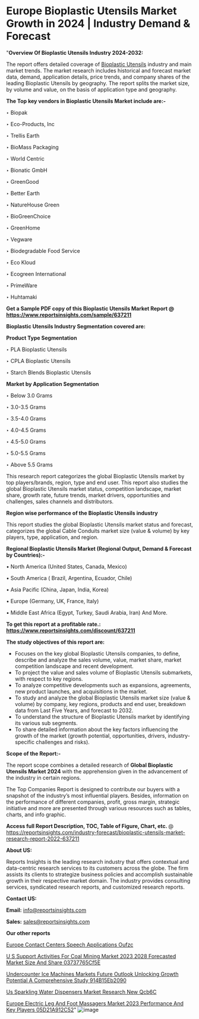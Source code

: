 # Europe Bioplastic Utensils Market Growth in 2024 | Industry Demand & Forecast

"<strong>Overview Of Bioplastic Utensils Industry 2024-2032:</strong>

The report offers detailed coverage of <a href=https://www.reportsinsights.com/sample/637211>Bioplastic Utensils</a> industry and main market trends. The market research includes historical and forecast market data, demand, application details, price trends, and company shares of the leading Bioplastic Utensils by geography. The report splits the market size, by volume and value, on the basis of application type and geography.

<strong>The Top key vendors in Bioplastic Utensils Market include are:- </strong>

‣ Biopak

‣ Eco-Products, Inc

‣ Trellis Earth

‣ BioMass Packaging

‣ World Centric

‣ Bionatic GmbH

‣ GreenGood

‣ Better Earth

‣ NatureHouse Green

‣ BioGreenChoice

‣ GreenHome

‣ Vegware

‣ Biodegradable Food Service

‣ Eco Kloud

‣ Ecogreen International

‣ PrimeWare

‣ Huhtamaki

<strong>Get a Sample PDF copy of this Bioplastic Utensils Market Report </strong><strong>@ <a href=https://www.reportsinsights.com/sample/637211 style=color:#0000ff;>https://www.reportsinsights.com/sample/637211</a> </strong>

<strong>Bioplastic Utensils Industry Segmentation covered are:</strong>

<strong>Product Type Segmentation</strong>

‣    PLA Bioplastic Utensils

‣ CPLA Bioplastic Utensils

‣ Starch Blends Bioplastic Utensils

<strong>Market by Application Segmentation</strong>

‣   Below 3.0 Grams

‣ 3.0-3.5 Grams

‣ 3.5-4.0 Grams

‣ 4.0-4.5 Grams

‣ 4.5-5.0 Grams

‣ 5.0-5.5 Grams

‣ Above 5.5 Grams

This research report categorizes the global Bioplastic Utensils market by top players/brands, region, type and end user. This report also studies the global Bioplastic Utensils market status, competition landscape, market share, growth rate, future trends, market drivers, opportunities and challenges, sales channels and distributors.

<strong>Region wise performance of the Bioplastic Utensils industry</strong><strong> </strong>

This report studies the global Bioplastic Utensils market status and forecast, categorizes the global Cable Conduits market size (value &amp; volume) by key players, type, application, and region. 

<strong>Regional Bioplastic Utensils Market (Regional Output, Demand &amp; Forecast by Countries):-</strong>

• North America (United States, Canada, Mexico)

• South America ( Brazil, Argentina, Ecuador, Chile)

• Asia Pacific (China, Japan, India, Korea)

• Europe (Germany, UK, France, Italy)

• Middle East Africa (Egypt, Turkey, Saudi Arabia, Iran) And More.

<strong>To get this report at a profitable rate.: <a href=https://www.reportsinsights.com/discount/637211 style=color:#0000ff;>https://www.reportsinsights.com/discount/637211</a></strong>

<strong>The study objectives of this report are:</strong>
<ul>
  <li>Focuses on the key global Bioplastic Utensils companies, to define, describe and analyze the sales volume, value, market share, market competition landscape and recent development.</li>
  <li>To project the value and sales volume of Bioplastic Utensils submarkets, with respect to key regions.</li>
  <li>To analyze competitive developments such as expansions, agreements, new product launches, and acquisitions in the market.</li>
  <li>To study and analyze the global Bioplastic Utensils market size (value &amp; volume) by company, key regions, products and end user, breakdown data from Last Five Years, and forecast to 2032.</li>
  <li>To understand the structure of Bioplastic Utensils market by identifying its various sub segments.</li>
  <li>To share detailed information about the key factors influencing the growth of the market (growth potential, opportunities, drivers, industry-specific challenges and risks).</li>
</ul>
<strong>Scope of the Report:-</strong><strong> </strong>

The report scope combines a detailed research of <strong>Global Bioplastic Utensils Market 2024 </strong>with the apprehension given in the advancement of the industry in certain regions.

The Top Companies Report is designed to contribute our buyers with a snapshot of the industry’s most influential players. Besides, information on the performance of different companies, profit, gross margin, strategic initiative and more are presented through various resources such as tables, charts, and info graphic.

<strong>Access full Report Description, TOC, Table of Figure, Chart, etc. </strong>@   <a href=https://reportsinsights.com/industry-forecast/bioplastic-utensils-market-research-report-2022-637211 style=color:#0000ff;>https://reportsinsights.com/industry-forecast/bioplastic-utensils-market-research-report-2022-637211</a>

<strong>About US:</strong>

Reports Insights is the leading research industry that offers contextual and data-centric research services to its customers across the globe. The firm assists its clients to strategize business policies and accomplish sustainable growth in their respective market domain. The industry provides consulting services, syndicated research reports, and customized research reports.

<strong>Contact US:</strong>

<p class=""""><b>Email:</b> <a href=mailto:info@reportsinsights.com>info@reportsinsights.com</a></p>
<p class=""""><b>Sales:</b> <a href=mailto:sales@reportsinsights.com>sales@reportsinsights.com</a></p>

<strong>Our other reports</strong>

<a href=https://www.linkedin.com/pulse/europe-contact-centers-speech-applications-oufzc/>Europe Contact Centers Speech Applications Oufzc</a>

<a href=https://medium.com/@sakshi.reportsinsights/u-s-support-activities-for-coal-mining-market-2023-2028-forecasted-market-size-and-share-03737765cf5e>U S Support Activities For Coal Mining Market 2023 2028 Forecasted Market Size And Share 03737765Cf5E</a>

<a href=https://medium.com/@sakshideshmukh994/undercounter-ice-machines-markets-future-outlook-unlocking-growth-potential-a-comprehensive-study-914b15eb2090>Undercounter Ice Machines Markets Future Outlook Unlocking Growth Potential A Comprehensive Study 914B15Eb2090</a>

<a href=https://www.linkedin.com/pulse/us-sparkling-water-dispensers-market-research-new-qcb6c/>Us Sparkling Water Dispensers Market Research New Qcb6C</a>

<a href=https://medium.com/@reportsinsights.aj/europe-electric-leg-and-foot-massagers-market-2023-performance-and-key-players-05d21a912c52>Europe Electric Leg And Foot Massagers Market 2023 Performance And Key Players 05D21A912C52</a>"
![image](https://github.com/daminid12/RImarketresearch/assets/158430485/20f8824b-9f8f-44fb-9d39-289338b55b03)
